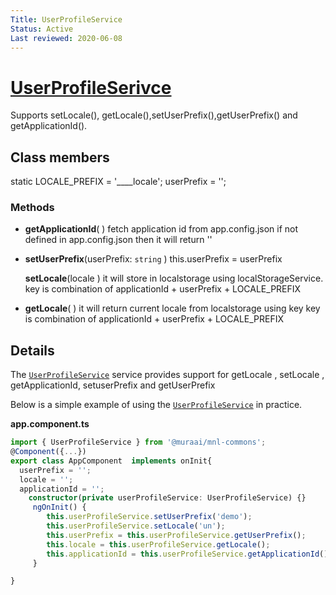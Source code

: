 ```yaml
---
Title: UserProfileService
Status: Active
Last reviewed: 2020-06-08
---
```


# [UserProfileSerivce](/projects/commons/src/lib/services/user-profile.service.ts "Defined in user-profile.service.ts")

Supports setLocale(), getLocale(),setUserPrefix(),getUserPrefix() and getApplicationId().

## Class members
 static LOCALE_PREFIX = '____locale';
 userPrefix = '';
### Methods

-   **getApplicationId**( )
      fetch application id from app.config.json if not defined in app.config.json then it will return ''

-   **setUserPrefix**(userPrefix: `string` )
        this.userPrefix = userPrefix

    **setLocale**(locale )
      it will store in localstorage using localStorageService.
      key is combination of applicationId + userPrefix + LOCALE_PREFIX
      
-   **getLocale**( )
       it will return current locale from localstorage using key 
       key is combination of applicationId + userPrefix + LOCALE_PREFIX

## Details

The [`UserProfileService`](/projects/commons/src/lib/services/user-profile.service.ts) service provides support for getLocale , setLocale , getApplicationId, setuserPrefix and getUserPrefix


Below is a simple example of using the [`UserProfileService`](/projects/commons/src/lib/services/user-profile.service.ts) in practice. 

**app.component.ts**

```ts
import { UserProfileService } from '@muraai/mnl-commons';
@Component({...})
export class AppComponent  implements onInit{
  userPrefix = '';
  locale = '';
  applicationId = '';
    constructor(private userProfileService: UserProfileService) {}
     ngOnInit() {
        this.userProfileService.setUserPrefix('demo');
        this.userProfileService.setLocale('un');
        this.userPrefix = this.userProfileService.getUserPrefix();
        this.locale = this.userProfileService.getLocale();
        this.applicationId = this.userProfileService.getApplicationId();
     }

}
```